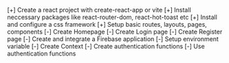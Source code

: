 [+] Create a react project with create-react-app or vite
[+] Install neccessary packages like react-router-dom, react-hot-toast etc
[+] Install and configure a css framework
[+] Setup basic routes, layouts, pages, components
[-] Create Homepage
[-] Create Login page
[-] Create Register page
[-] Create and integrate a Firebase application
[-] Setup environment variable
[-] Create Context 
[-] Create authentication functions
[-] Use authentication functions


